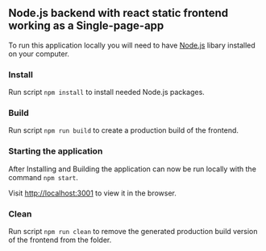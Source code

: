 ## Node.js backend with react static frontend working as a Single-page-app


To run this application locally you will need to have [Node.js](https://nodejs.org/en/) libary installed on your computer.

### Install
Run script `npm install` to install needed Node.js packages.

### Build
Run script `npm run build` to create a production build of the frontend.

### Starting the application
After Installing and Building the application can now be run locally with the command `npm start`.

Visit [http://localhost:3001](http://localhost:3001) to view it in the browser.

### Clean
Run script `npm run clean` to remove the generated production build version of the frontend from the folder.
